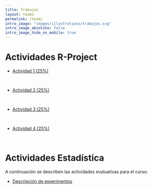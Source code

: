 ```yaml
---
title: Trabajos
layout: teams
permalink: /team/
intro_image: "images/illustrations/trabajos.svg"
intro_image_absolute: false
intro_image_hide_on_mobile: true
---
```


# Actividades R-Project

- [Actividad 1 (25%)]()
<br>

- [Actividad 2 (25%)]()
<br>

- [Actividad 3 (25%)]()
<br>

- [Actividad 4 (25%)]()
<br>

# Actividades Estadística

A continuación se describen las actividades evaluativas para el curso:

- [Descripción de experimentos](https://rpubs.com/Edimer/954734)
<br>

